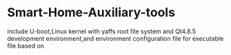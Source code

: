 # Smart-Home-Auxiliary-tools
include U-boot,Linux kernel with yaffs root file system and Qt4.8.5 development environment,and environment configuration file for executable file based on  
